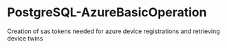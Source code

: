 # PostgreSQL-AzureBasicOperation
Creation of sas tokens needed for azure device registrations and retrieving device twins
